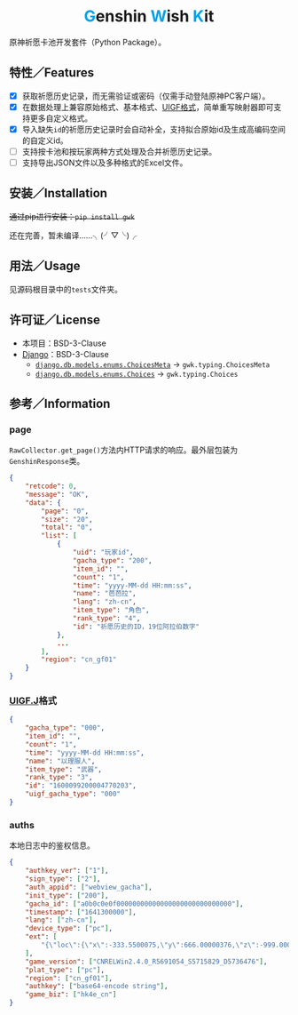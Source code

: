 <h1 style="text-align: center"><span style="color: #00a2e8">G</span>enshin <span style="color: #00a2e8">W</span>ish <span style="color: #00a2e8">K</span>it</h1>


原神祈愿卡池开发套件（Python Package）。

## 特性／Features

- [x] 获取祈愿历史记录，而无需验证或密码（仅需手动登陆原神PC客户端）。
- [x] 在数据处理上兼容原始格式、基本格式、[UIGF格式](https://github.com/DGP-Studio/Snap.Genshin/wiki/StandardFormat)，简单重写映射器即可支持更多自定义格式。
- [x] 导入缺失`id`的祈愿历史记录时会自动补全，支持拟合原始id及生成高编码空间的自定义id。
- [ ] 支持按卡池和按玩家两种方式处理及合并祈愿历史记录。
- [ ] 支持导出JSON文件以及多种格式的Excel文件。

## 安装／Installation

~~通过pip进行安装：`pip install gwk`~~

还在完善，暂未编译……╮(╯▽╰)╭

## 用法／Usage

见源码根目录中的`tests`文件夹。

## 许可证／License

- 本项目：BSD-3-Clause
- [Django](https://github.com/django/django/tree/stable/3.2.x)：BSD-3-Clause
  - [`django.db.models.enums.ChoicesMeta`](https://github.com/django/django/blob/stable/3.2.x/django/db/models/enums.py#L8) -> `gwk.typing.ChoicesMeta`
  - [`django.db.models.enums.Choices`](https://github.com/django/django/blob/stable/3.2.x/django/db/models/enums.py#L62) -> `gwk.typing.Choices`


## 参考／Information

### page

`RawCollector.get_page()`方法内HTTP请求的响应。最外层包装为`GenshinResponse`类。

```JSON
{
    "retcode": 0,
    "message": "OK",
    "data": {
        "page": "0",
        "size": "20",
        "total": "0",
        "list": [
            {
                "uid": "玩家id",
                "gacha_type": "200",
                "item_id": "",
                "count": "1",
                "time": "yyyy-MM-dd HH:mm:ss",
                "name": "芭芭拉",
                "lang": "zh-cn",
                "item_type": "角色",
                "rank_type": "4",
                "id": "祈愿历史的ID，19位阿拉伯数字"
            },
            ...
        ],
        "region": "cn_gf01"
    }
}
```

### [UIGF.J](https://github.com/DGP-Studio/Snap.Genshin/wiki/StandardFormat#json-%E6%A0%BC%E5%BC%8F)格式

```JSON
{
    "gacha_type": "000",
    "item_id": "",
    "count": "1",
    "time": "yyyy-MM-dd HH:mm:ss",
    "name": "以理服人",
    "item_type": "武器",
    "rank_type": "3",
    "id": "1600099200004770203",
    "uigf_gacha_type": "000"
}
```

### auths

本地日志中的鉴权信息。

```JSON
{
    "authkey_ver": ["1"],
    "sign_type": ["2"],
    "auth_appid": ["webview_gacha"],
    "init_type": ["200"],
    "gacha_id": ["a0b0c0e0f00000000000000000000000000000"],
    "timestamp": ["1641300000"],
    "lang": ["zh-cn"],
    "device_type": ["pc"],
    "ext": [
        "{\"loc\":{\"x\":-333.5500075,\"y\":666.00000376,\"z\":-999.00000625},\"platform\":\"WinST\"}"
    ],
    "game_version": ["CNRELWin2.4.0_R5691054_S5715829_D5736476"],
    "plat_type": ["pc"],
    "region": ["cn_gf01"],
    "authkey": ["base64-encode string"],
    "game_biz": ["hk4e_cn"]
}
```

